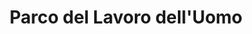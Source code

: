 ---
title: "Parco del Lavoro dell'Uomo"
description: "Progetto di rigenerazione urbana – Parco urbano"
client: "Comune di Triggiano – Città Metropolitana di Bari"
place: "Triggiano (Bari)"
year: 2024
importo: "2.200.000 €"
annoTesto: "2019 (definitivo) – 2022 / in corso (direzione lavori)"
team: "arch. Michele Mirko Carbonara, arch. Nicola Poli, ing. Ignazio Losacco, ing. Grazia Pannarale (definitivo) – ing. Rosangela Partipilo, ing. Valeria Ricci, ing. Gennaro Carbonara (direzione lavori)"
note: "Tipo di consultazione: Gara a procedura aperta per l’affidamento di servizi di ingegneria e architettura"
draft: False
---
